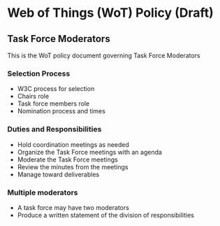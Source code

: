 # Web of Things (WoT) Policy (Draft)
## Task Force Moderators
This is the WoT policy document governing Task Force Moderators
### Selection Process
- W3C process for selection
- Chairs role
- Task force members role
- Nomination process and times
### Duties and Responsibilities
- Hold coordination meetings as needed
- Organize the Task Force meetings with an agenda
- Moderate the Task Force meetings
- Review the minutes from the meetings
- Manage toward deliverables
### Multiple moderators
- A task force may have two moderators
- Produce a written statement of the division of responsibilities
